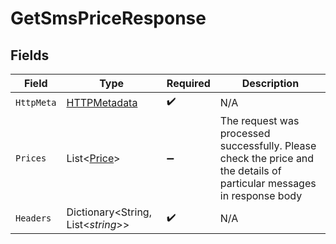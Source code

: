# GetSmsPriceResponse


## Fields

| Field                                                                                                                  | Type                                                                                                                   | Required                                                                                                               | Description                                                                                                            |
| ---------------------------------------------------------------------------------------------------------------------- | ---------------------------------------------------------------------------------------------------------------------- | ---------------------------------------------------------------------------------------------------------------------- | ---------------------------------------------------------------------------------------------------------------------- |
| `HttpMeta`                                                                                                             | [HTTPMetadata](../../Models/Components/HTTPMetadata.md)                                                                | :heavy_check_mark:                                                                                                     | N/A                                                                                                                    |
| `Prices`                                                                                                               | List<[Price](../../Models/Components/Price.md)>                                                                        | :heavy_minus_sign:                                                                                                     | The request was processed successfully. Please check the price and the details of particular messages in response body |
| `Headers`                                                                                                              | Dictionary<String, List<*string*>>                                                                                     | :heavy_check_mark:                                                                                                     | N/A                                                                                                                    |